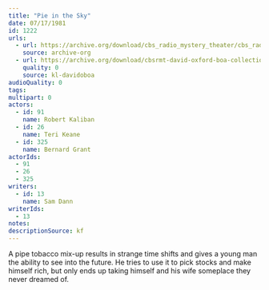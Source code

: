 ```yaml
---
title: "Pie in the Sky"
date: 07/17/1981
id: 1222
urls: 
  - url: https://archive.org/download/cbs_radio_mystery_theater/cbs_radio_mystery_theater-1201-1250.zip/cbs_radio_mystery_theater-1201-1250%2Fcbsrmt_1222_pie_in_the_sky.mp3
    source: archive-org
  - url: https://archive.org/download/cbsrmt-david-oxford-boa-collection/CBSRMT-810717-1222-Pie-in-the-Sky-(32-44)-[2007]-{BoA}.mp3
    quality: 0
    source: kl-davidoboa
audioQuality: 0
tags: 
multipart: 0
actors:  
  - id: 91
    name: Robert Kaliban  
  - id: 26
    name: Teri Keane  
  - id: 325
    name: Bernard Grant
actorIds:  
  - 91  
  - 26  
  - 325
writers:  
  - id: 13
    name: Sam Dann
writerIds:  
  - 13
notes: 
descriptionSource: kf
---
```

A pipe tobacco mix-up results in strange time shifts and gives a young man the ability to see into the future. He tries to use it to pick stocks and make himself rich, but only ends up taking himself and his wife someplace they never dreamed of.